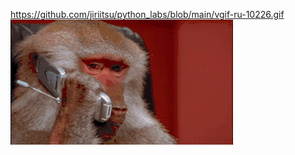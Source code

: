 https://github.com/jiriitsu/python_labs/blob/main/vgif-ru-10226.gif
![](https://github.com/jiriitsu/python_labs/blob/main/vgif-ru-10226.gif)
